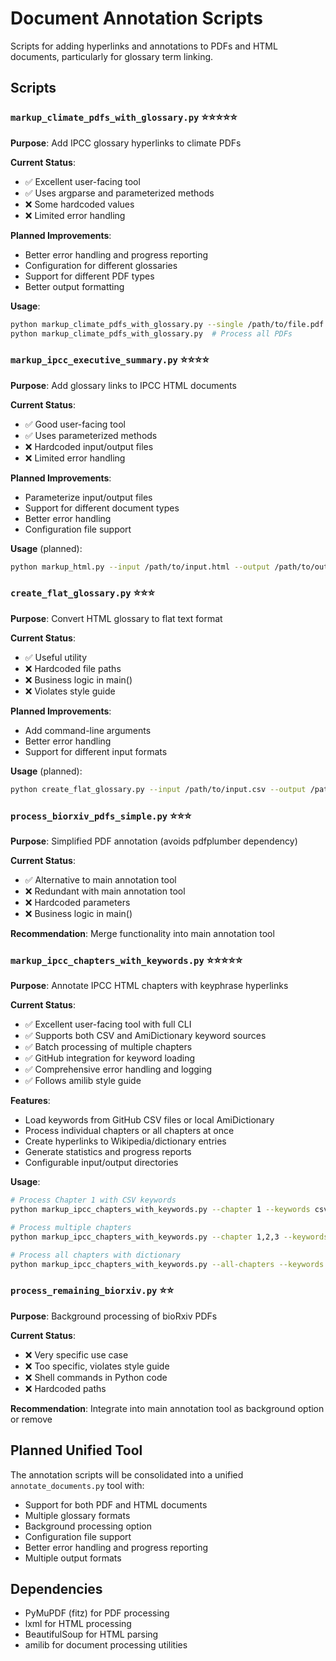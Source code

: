# Document Annotation Scripts

Scripts for adding hyperlinks and annotations to PDFs and HTML documents, particularly for glossary term linking.

## Scripts

### **`markup_climate_pdfs_with_glossary.py`** ⭐⭐⭐⭐⭐
**Purpose**: Add IPCC glossary hyperlinks to climate PDFs

**Current Status**:
- ✅ Excellent user-facing tool
- ✅ Uses argparse and parameterized methods
- ❌ Some hardcoded values
- ❌ Limited error handling

**Planned Improvements**:
- Better error handling and progress reporting
- Configuration for different glossaries
- Support for different PDF types
- Better output formatting

**Usage**:
```bash
python markup_climate_pdfs_with_glossary.py --single /path/to/file.pdf
python markup_climate_pdfs_with_glossary.py  # Process all PDFs
```

### **`markup_ipcc_executive_summary.py`** ⭐⭐⭐⭐
**Purpose**: Add glossary links to IPCC HTML documents

**Current Status**:
- ✅ Good user-facing tool
- ✅ Uses parameterized methods
- ❌ Hardcoded input/output files
- ❌ Limited error handling

**Planned Improvements**:
- Parameterize input/output files
- Support for different document types
- Better error handling
- Configuration file support

**Usage** (planned):
```bash
python markup_html.py --input /path/to/input.html --output /path/to/output.html --glossary /path/to/glossary.csv
```

### **`create_flat_glossary.py`** ⭐⭐⭐
**Purpose**: Convert HTML glossary to flat text format

**Current Status**:
- ✅ Useful utility
- ❌ Hardcoded file paths
- ❌ Business logic in main()
- ❌ Violates style guide

**Planned Improvements**:
- Add command-line arguments
- Better error handling
- Support for different input formats

**Usage** (planned):
```bash
python create_flat_glossary.py --input /path/to/input.csv --output /path/to/output.csv
```

### **`process_biorxiv_pdfs_simple.py`** ⭐⭐⭐
**Purpose**: Simplified PDF annotation (avoids pdfplumber dependency)

**Current Status**:
- ✅ Alternative to main annotation tool
- ❌ Redundant with main annotation tool
- ❌ Hardcoded parameters
- ❌ Business logic in main()

**Recommendation**: Merge functionality into main annotation tool

### **`markup_ipcc_chapters_with_keywords.py`** ⭐⭐⭐⭐⭐
**Purpose**: Annotate IPCC HTML chapters with keyphrase hyperlinks

**Current Status**:
- ✅ Excellent user-facing tool with full CLI
- ✅ Supports both CSV and AmiDictionary keyword sources
- ✅ Batch processing of multiple chapters
- ✅ GitHub integration for keyword loading
- ✅ Comprehensive error handling and logging
- ✅ Follows amilib style guide

**Features**:
- Load keywords from GitHub CSV files or local AmiDictionary
- Process individual chapters or all chapters at once
- Create hyperlinks to Wikipedia/dictionary entries
- Generate statistics and progress reports
- Configurable input/output directories

**Usage**:
```bash
# Process Chapter 1 with CSV keywords
python markup_ipcc_chapters_with_keywords.py --chapter 1 --keywords csv

# Process multiple chapters
python markup_ipcc_chapters_with_keywords.py --chapter 1,2,3 --keywords csv

# Process all chapters with dictionary
python markup_ipcc_chapters_with_keywords.py --all-chapters --keywords dictionary --dict-path /path/to/dict.xml
```

### **`process_remaining_biorxiv.py`** ⭐⭐
**Purpose**: Background processing of bioRxiv PDFs

**Current Status**:
- ❌ Very specific use case
- ❌ Too specific, violates style guide
- ❌ Shell commands in Python code
- ❌ Hardcoded paths

**Recommendation**: Integrate into main annotation tool as background option or remove

## Planned Unified Tool

The annotation scripts will be consolidated into a unified `annotate_documents.py` tool with:

- Support for both PDF and HTML documents
- Multiple glossary formats
- Background processing option
- Configuration file support
- Better error handling and progress reporting
- Multiple output formats

## Dependencies

- PyMuPDF (fitz) for PDF processing
- lxml for HTML processing
- BeautifulSoup for HTML parsing
- amilib for document processing utilities 